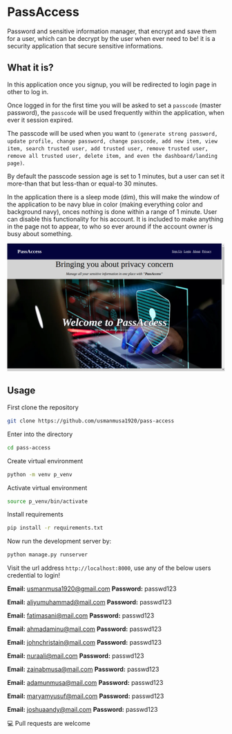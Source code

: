 # PassAccess

Password and sensitive information manager, that encrypt and save them for a user, which can be decrypt by the user when ever need to be! it is a security application that secure sensitive informations.

## What it is?

In this application once you signup, you will be redirected to login page in other to log in.

Once logged in for the first time you will be asked to set a `passcode` (master password), the `passcode` will be used frequently within the application, when ever it session expired.

The passcode will be used when you want to `(generate strong password, update profile, change password, change passcode, add new item, view item, search trusted user, add trusted user, remove trusted user, remove all trusted user, delete item, and even the dashboard/landing page)`.

By default the passcode session age is set to 1 minutes, but a user can set it more-than that but less-than or equal-to 30 minutes.

In the application there is a sleep mode (dim), this will make the window of the application to be navy blue in color (making everything color and background navy), onces nothing is done within a range of 1 minute. User can disable this functionality for his account. It is included to make anything in the page not to appear, to who so ever around if the account owner is busy about something.

![snippet_theme](static/img/landing.png)

## Usage

First clone the repository

```sh
git clone https://github.com/usmanmusa1920/pass-access
```

Enter into the directory

```sh
cd pass-access
```

Create virtual environment

```sh
python -m venv p_venv
```

Activate virtual environment

```sh
source p_venv/bin/activate
```

Install requirements

```sh
pip install -r requirements.txt
```

Now run the development server by:

```sh
python manage.py runserver
```

Visit the url address `http://localhost:8000`, use any of the below users credential to login!

**Email:** usmanmusa1920@gmail.com **Password:** passwd123

**Email:** aliyumuhammad@mail.com **Password:** passwd123

**Email:** fatimasani@mail.com **Password:** passwd123

**Email:** ahmadaminu@mail.com **Password:** passwd123

**Email:** johnchristain@mail.com **Password:** passwd123

**Email:** nuraali@mail.com **Password:** passwd123

**Email:** zainabmusa@mail.com **Password:** passwd123

**Email:** adamunmusa@mail.com **Password:** passwd123

**Email:** maryamyusuf@mail.com **Password:** passwd123

**Email:** joshuaandy@mail.com **Password:** passwd123

💻 Pull requests are welcome
